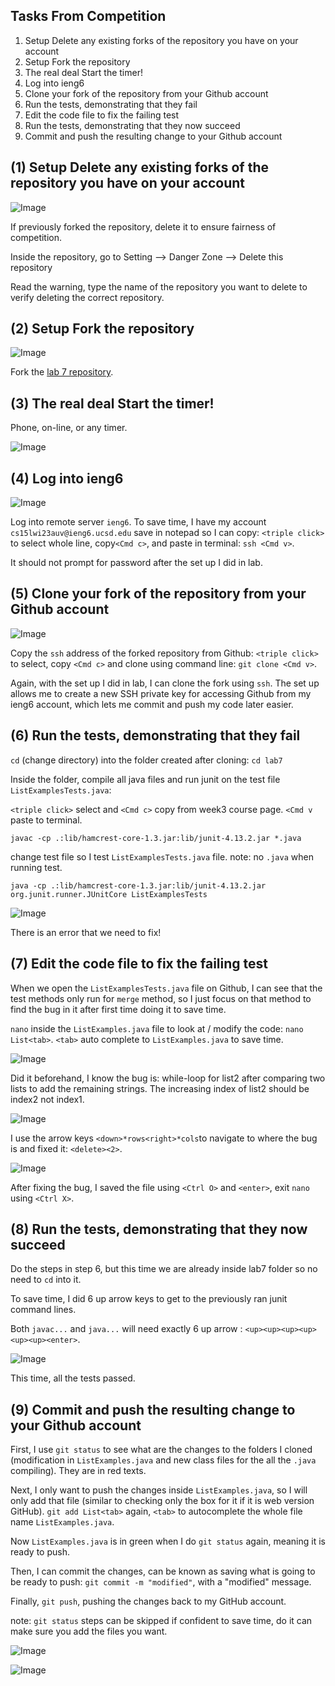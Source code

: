Tasks From Competition
---
1. Setup Delete any existing forks of the repository you have on your account
2. Setup Fork the repository
3. The real deal Start the timer!
4. Log into ieng6
5. Clone your fork of the repository from your Github account
6. Run the tests, demonstrating that they fail
7. Edit the code file to fix the failing test
8. Run the tests, demonstrating that they now succeed
9. Commit and push the resulting change to your Github account

(1) Setup Delete any existing forks of the repository you have on your account
---

![Image](delete_repo.png)

If previously forked the repository, delete it to ensure fairness of competition.

Inside the repository, go to Setting --> Danger Zone --> Delete this repository

Read the warning, type the name of the repository you want to delete to verify deleting the correct repository.

(2) Setup Fork the repository
---

![Image](fork_repo.png)

Fork the [lab 7 repository](https://github.com/ucsd-cse15l-w23/lab7).

(3) The real deal Start the timer!
---

Phone, on-line, or any timer.

![Image](timer.png)

(4) Log into ieng6
---

![Image](login.png)

Log into remote server `ieng6`. To save time, I have my account `cs15lwi23auv@ieng6.ucsd.edu` save in notepad so I can copy: `<triple click>` to select whole line, copy`<Cmd c>`, and paste in terminal: `ssh <Cmd v>`.

It should not prompt for password after the set up I did in lab.

(5) Clone your fork of the repository from your Github account
---

![Image](clone_repo.png)

Copy the `ssh` address of the forked repository from Github: `<triple click>` to select, copy `<Cmd c>` and clone using command line: `git clone <Cmd v>`.

Again, with the set up I did in lab, I can clone the fork using `ssh`. The set up allows me to create a new SSH private key for accessing Github from my ieng6 account, which lets me commit and push my code later easier.

(6) Run the tests, demonstrating that they fail
---
`cd` (change directory) into the folder created after cloning: `cd lab7`

Inside the folder, compile all java files and run junit on the test file `ListExamplesTests.java`:

`<triple click>` select and `<Cmd c>` copy from week3 course page. `<Cmd v` paste to terminal.

`javac -cp .:lib/hamcrest-core-1.3.jar:lib/junit-4.13.2.jar *.java`

change test file so I test `ListExamplesTests.java` file. note: no `.java` when running test.

`java -cp .:lib/hamcrest-core-1.3.jar:lib/junit-4.13.2.jar org.junit.runner.JUnitCore ListExamplesTests`

![Image](fail_tests.png)

There is an error that we need to fix!

(7) Edit the code file to fix the failing test
---

When we open the `ListExamplesTests.java` file on Github, I can see that the test methods only run for `merge` method, so I just focus on that method to find the bug in it after first time doing it to save time.

`nano` inside the `ListExamples.java` file to look at / modify the code: `nano List<tab>`. `<tab>` auto complete to `ListExamples.java` to save time.

![Image](nano.png)

Did it beforehand, I know the bug is: while-loop for list2 after comparing two lists to add the remaining strings. The increasing index of list2 should be index2 not index1.

![Image](before_fix.png)

I use the arrow keys `<down>*rows<right>*cols`to navigate to where the bug is and fixed it: `<delete><2>`.

![Image](after_fix.png)

After fixing the bug, I saved the file using `<Ctrl O>` and `<enter>`, exit `nano` using `<Ctrl X>`.

(8) Run the tests, demonstrating that they now succeed
---
Do the steps in step 6, but this time we are already inside lab7 folder so no need to `cd` into it.

To save time, I did 6 up arrow keys to get to the previously ran junit command lines. 

Both `javac...` and `java...` will need exactly 6 up arrow : `<up><up><up><up><up><up><enter>`.

![Image](succeed_tests.png)
 
This time, all the tests passed.
   

(9) Commit and push the resulting change to your Github account
---
First, I use `git status` to see what are the changes to the folders I cloned (modification in `ListExamples.java` and new class files for the all the `.java` compiling). They are in red texts.

Next, I only want to push the changes inside `ListExamples.java`, so I will only add that file (similar to checking only the box for it if it is web version GitHub). `git add List<tab>` again, `<tab>` to autocomplete the whole file name `ListExamples.java`. 

Now `ListExamples.java` is in green when I do `git status` again, meaning it is ready to push.

Then, I can commit the changes, can be known as saving what is going to be ready to push: `git commit -m "modified"`, with a "modified" message.

Finally, `git push`, pushing the changes back to my GitHub account.

note: `git status` steps can be skipped if confident to save time, do it can make sure you add the files you want.

![Image](commit_push1.png)
 
![Image](commit_push2.png)
